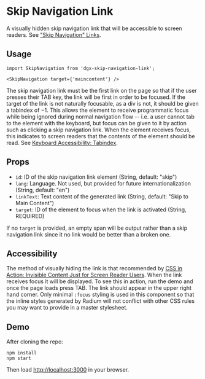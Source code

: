 # Skip Navigation Link

A visually hidden skip navigation link that will be accessible to screen
readers. See
["Skip Navigation" Links](http://webaim.org/techniques/skipnav/).

## Usage

    import SkipNavigation from 'dgx-skip-navigation-link';

	<SkipNavigation target={'maincontent'} />

The skip navigation link must be the first link on the page so that if the user
presses their TAB key, the link will be first in order to be focused. If the
target of the link is not naturally focusable, as a div is not, it should be
given a tabindex of −1. This allows the element to receive programmatic focus
while being ignored during normal navigation flow -- i.e. a user cannot tab to
the element with the keyboard, but focus can be given to it by action such as
clicking a skip navigation link. When the element receives focus, this indicates
to screen readers that the contents of the element should be read. See
[Keyboard Accessibility: Tabindex](http://webaim.org/techniques/keyboard/tabindex).

## Props

- `id`: ID of the skip navigation link element (String, default: "skip")
- `lang`: Language. Not used, but provided for future internationalization
  (String, default: "en")
- `linkText`: Text content of the generated link (String, default: "Skip to Main
  Content")
- `target`: ID of the element to focus when the link is activated (String,
  REQUIRED)

If no `target` is provided, an empty span will be output rather than a skip
navigation link since it no link would be better than a broken one.

## Accessibility

The method of visually hiding the link is that recommended by
[CSS in Action: Invisible Content Just for Screen Reader Users](http://webaim.org/techniques/css/invisiblecontent/). When
the link receives focus it will be displayed. To see this in action, run the
demo and once the page loads press TAB. The link should appear in the upper
right hand corner. Only minimal `:focus` styling is used in this component so
that the inline styles generated by Radium will not conflict with other CSS
rules you may want to provide in a master stylesheet.

## Demo

After cloning the repo:

    npm install
    npm start

Then load [http://localhost:3000](http://localhost:3000) in your browser.
